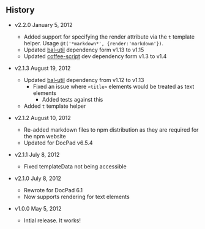 ## History

- v2.2.0 January 5, 2012
	- Added support for specifying the render attribute via the `t` template helper. Usage `@t('*markdown*', {render:'markdown'})`.
	- Updated [bal-util](https://github.com/bevry/) dependency form v1.13 to v1.15
	- Updated [coffee-script](http://coffeescript.org/) dev dependency form v1.3 to v1.4

- v2.1.3 August 19, 2012
	- Updated [bal-util](https://github.com/balupton/bal-util) dependency from v1.12 to v1.13
		- Fixed an issue where `<title>` elements would be treated as text elements
			- Added tests against this
	- Added `t` template helper

- v2.1.2 August 10, 2012
	- Re-added markdown files to npm distribution as they are required for the npm website
	- Updated for DocPad v6.5.4

- v2.1.1 July 8, 2012
	- Fixed templateData not being accessible

- v2.1.0 July 8, 2012
	- Rewrote for DocPad 6.1
	- Now supports rendering for text elements

- v1.0.0 May 5, 2012
	- Intial release. It works!